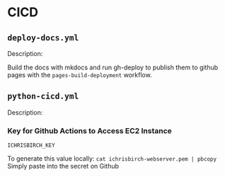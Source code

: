 # CICD

## `deploy-docs.yml`

Description:

Build the docs with mkdocs and run gh-deploy to publish them to github pages with the `pages-build-deployment` workflow.

## `python-cicd.yml`

Description:

### Key for Github Actions to Access EC2 Instance

`ICHRISBIRCH_KEY`

To generate this value locally:
`cat ichrisbirch-webserver.pem | pbcopy`
Simply paste into the secret on Github

